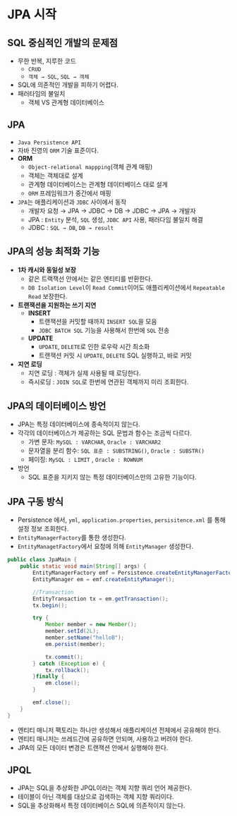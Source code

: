 # JPA 시작

## SQL 중심적인 개발의 문제점

- 무한 반복, 지루한 코드
    - `CRUD`
    - `객체 → SQL`, `SQL → 객체`
- SQL에 의존적인 개발을 피하기 어렵다.
- 패러타임의 불일치
    - 객체 VS 관계형 데이터베이스

## JPA

- `Java Persistence API`
- 자바 진영의 `ORM` 기술 표준이다.
- **ORM**
    - `Object-relational mappping`(객체 관계 매핑)
    - 객체는 객체대로 설계
    - 관계형 데이터베이스는 관계형 데이터베이스 대로 설계
    - `ORM` 프레임워크가 중간에서 매핑
- `JPA`는 애플리케이션과 `JDBC` 사이에서 동작
    - 개발자 요청 → JPA → JDBC → DB → JDBC → JPA → 개발자
    - JPA : `Entity` 분석, `SQL` 생성, `JDBC API` 사용, 패러다임 불일치 해결
    - JDBC : `SQL → DB`, `DB → result`

## JPA의 성능 최적화 기능

- **1차 캐시와 동일성 보장**
    - 같은 트랙잭선 안에서는 같은 엔티티를 반환한다.
    - `DB Isolation Level`이 `Read Commit`이어도 애플리케이션에서 `Repeatable Read` 보장한다.
- **트랜잭션을 지원하는 쓰기 지연**
    - **INSERT**
        - 트랜잭션을 커밋할 때까지 `INSERT SQL`을 모음
        - `JDBC BATCH SQL` 기능을 사용해서 한번에 `SQL` 전송
    - **UPDATE**
        - `UPDATE`, `DELETE`로 인한 로우락 시간 최소화
        - 트랜잭션 커밋 시 `UPDATE`, `DELETE` SQL 실행하고,  바로 커밋
- **지연 로딩**
    - 지연 로딩 : 객체가 실제 사용될 때 로딩한다.
    - 즉시로딩 : `JOIN SQL`로 한번에 연관된 객체까지 미리 조회한다.

## JPA의 데이터베이스 방언

- JPA는 특정 데이터베이스에 종속적이지 않는다.
- 각각의 데이터베이스가 제공하는 SQL 문법과 함수는 조금씩 다르다.
    - 가변 문자: `MySQL : VARCHAR`, `Oracle : VARCHAR2`
    - 문자열을 분리 함수: `SQL 표준 : SUBSTRING()`, `Oracle : SUBSTR()`
    - 페이징: `MySQL : LIMIT` , `Oracle : ROWNUM`
- 방언
    - SQL 표준을 지키지 않는 특정 데이터베이스만의 고유한 기능이다.

## JPA 구동 방식


- Persistence 에서, `yml`, `application.properties`, `persisitence.xml` 를 통해 설정 정보 조회한다.
- `EntityManagerFactory`를 통한 생성한다.
- `EntityManagetFactory`에서 요청에 의해 `EntityManager` 생성한다.

```java
public class JpaMain {
    public static void main(String[] args) {
        EntityManagerFactory emf = Persistence.createEntityManagerFactory("hello");
        EntityManager em = emf.createEntityManager();

        //Transaction
        EntityTransaction tx = em.getTransaction();
        tx.begin();

        try {
            Member member = new Member();
            member.setId(2L);
            member.setName("helloB");
            em.persist(member);

            tx.commit();
        } catch (Exception e) {
            tx.rollback();
        }finally {
            em.close();
        }

        emf.close();
    }
}
```

- 엔티티 매니저 팩토리는 하나만 생성해서 애플리케이션 전체에서 공유해야 한다.
- 엔티티 매니저는 쓰레드간에 공유하면 안되며, 사용하고 버려야 한다.
- JPA의 모든 데이터 변경은 트랜잭션 안에서 실행해야 한다.

## JPQL

- JPA는 SQL을 추상화한 JPQL이라는 객체 지향 쿼리 언어 제공한다.
- 테이블이 아닌 객체를 대상으로 검색하는 객체 지향 쿼리이다.
- SQL을 추상화해서 특정 데이터베이스 SQL에 의존적이지 않는다.
